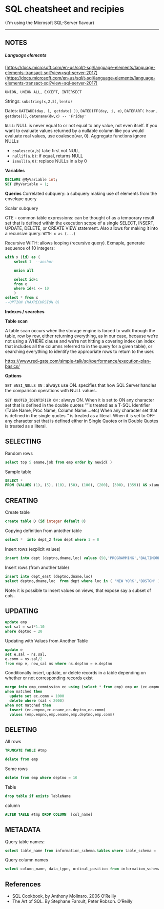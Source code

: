 # SQL cheatsheet and recipies

(I'm using the Microsoft SQL-Server flavour)

------

## NOTES

##### Language elements
[https://docs.microsoft.com/en-us/sql/t-sql/language-elements/language-elements-transact-sql?view=sql-server-2017](https://docs.microsoft.com/en-us/sql/t-sql/language-elements/language-elements-transact-sql?view=sql-server-2017)



`UNION, UNION ALL, EXCEPT, INTERSECT`

Strings: `substring(x,2,5)`, `len(x)`

Dates: `DATEADD(day, 1, getdate( ))`, `DATEDIFF(day, i, e)`, `DATEPART( hour, getdate())`, `datename(dw,x) -- 'Friday'`

`NULL`: NULL is never equal to or not equal to any value, not even itself. If you want to evaluate values returned by a nullable column like you would evaluate real values, use coalesce(var, 0). Aggregate functions ignore NULLs
 * `coalesce(a,b)` take first not NULL  
 * `nullif(a,b)`: if equal, returns NULL  
 * `isnull(a,0)`: replace NULLs in a by 0

**Variables**

```sql
DECLARE @MyVariable int;
SET @MyVariable = 1;
```

**Queries**
Correlated subquery: a subquery making use of elements from the envelope query

Scalar subquery

CTE - common table expressions: can be thought of as a temporary result set that is defined within the execution scope of a single SELECT, INSERT, UPDATE, DELETE, or CREATE VIEW statement. Also allows for making it into a recursive query: `WITH x as (...)`


Recursive WITH: allows looping (recursive query). Exmaple, generate sequence of 10 integers:
```sql
with x (id) as (
	select 1  --anchor

	union all

	select id+1
	from x
	where id+1 <= 10
	)
select * from x
--OPTION (MAXRECURSION 0)
```

**Indexes / searches**

**Table scan**

A table scan occurs when the storage engine is forced to walk through the table, row by row, either returning everything, as in our case, because we’re not using a WHERE clause and we’re not hitting a covering index (an index that includes all the columns referred to in the query for a given table), or searching everything to identify the appropriate rows to return to the user. 

https://www.red-gate.com/simple-talk/sql/performance/execution-plan-basics/






**Options**

`SET ANSI_NULLS ON` : always use ON. specifies that how SQL Server handles the comparison operations with NULL values.  

`SET QUOTED_IDENTIFIER ON` : always ON. When it is set to ON any character set that is defined in the double quotes “”is treated as a T-SQL Identifier (Table Name, Proc Name, Column Name….etc) When any character set that is defined in the single quotes ‘’ is treated as a literal. When it is set to OFF any character set that is defined either in Single Quotes or in Double Quotes is treated as a literal.  



## SELECTING

Random rows
```sql
select top 5 ename,job from emp order by newid( )
```
Sample table
```sql
SELECT *
FROM (VALUES (1), (5), (10), (50), (100), (200), (300), (359)) AS x(angle)
```



## CREATING

Create table
```sql
create table D (id integer default 0)
```
Copying definition from antother table
```sql
select *  into dept_2 from dept where 1 = 0
```

Insert rows (explicit values)
```sql
insert into dept (deptno,dname,loc) values (50,'PROGRAMMING','BALTIMORE')
```

Insert rows (from another table)
```sql
insert into dept_east (deptno,dname,loc)
select deptno,dname,loc  from dept where loc in ( 'NEW YORK','BOSTON' )
```
Note: it is possible to insert values on views, that expose say a subset of cols.


## UPDATING

```sql
update emp
set sal = sal*1.10
where deptno = 20
```
Updating with Values from Another Table
```sql
update e
set e.sal = ns.sal,
e.comm = ns.sal/2
from emp e, new_sal ns where ns.deptno = e.deptno
```

Conditionally insert, update, or delete records in a table depending on whether or not corresponding records exist

```sql
merge into emp_commission ec using (select * from emp) emp on (ec.empno=emp.empno)
when matched then
  update set ec.comm = 1000
  delete where (sal < 2000)
when not matched then
  insert (ec.empno,ec.ename,ec.deptno,ec.comm)
  values (emp.empno,emp.ename,emp.deptno,emp.comm)
```

## DELETING

All rows

```sql
TRUNCATE TABLE #tmp
```

```sql
delete from emp
```
Some rows
```sql
delete from emp where deptno = 10
```

Table
```sql
drop table if exists TableName
```

column
```sql
ALTER TABLE #tmp DROP COLUMN  [col_name]
```

## METADATA

Query table names:
```sql
select table_name from information_schema.tables where table_schema = 'SMEAGOL'
```

Query column names
```sql
select column_name, data_type, ordinal_position from information_schema.columns where table_schema = 'SMEAGOL' and table_name = 'EMP'
```




## References
 * SQL Cookbook, by Anthony Molinaro. 2006 O’Reilly
 * The Art of SQL. By Stephane Faroult, Peter Robson. O’Reilly
